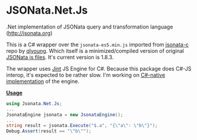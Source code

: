 # JSONata.Net.Js
.Net implementation of JSONata query and transformation language (http://jsonata.org)

This is a C# wrapper over the `jsonata-es5.min.js` imported from [jsonata-c](https://github.com/qlyoung/jsonata-c/blob/master/src/jsonata-es5.min.js) repo by [qlyoung](https://github.com/qlyoung).
Which itself is a minimized/compiled version of original [JSONata js files](https://github.com/jsonata-js/jsonata). It's current version is 1.8.3.

The wrapper uses [Jint](https://github.com/sebastienros/jint) JS Engine for C#. 
Because this package does C#-JS interop, it's expected to be rather slow. I'm working on [C#-native implementation](https://github.com/mikhail-barg/jsonata.net.native) of the engine.

[**Usage**](https://github.com/mikhail-barg/jsonata.net.js/blob/3563e702102cf675a63a048aaa5c9bb7c0fafc70/src/Jsonata.Net.TestApp/Program.cs#L12)
```c#
using Jsonata.Net.Js;
...
JsonataEngine jsonata = new JsonataEngine();
...
string result = jsonata.Execute("$.a", "{\"a\": \"b\"}");
Debug.Assert(result == "\"b\"");
```


